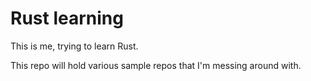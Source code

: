 # Rust learning

This is me, trying to learn Rust.

This repo will hold various sample repos that I'm messing around with.